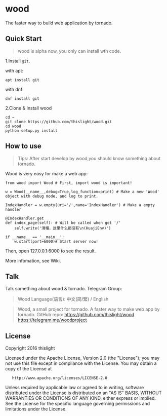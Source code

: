# wood
The faster way to build web application by tornado.

## Quick Start
>wood is alpha now, you only can install wth code.

1.Install `git`.

with apt:
````
apt install git
````

with dnf:
````
dnf install git
````

2.Clone & Install wood
````
cd ~
git clone https://github.com/thislight/wood.git
cd wood
python setup.py install
````

## How to use
>Tips: After start develop by wood,you should know something about tornado.

Wood is very easy for make a web app:

````
from wood import Wood # First, import wood is important!

w = Wood(__name__,debug=True,log_function=print) # Make a new 'Wood' object with debug mode, and log to print.

IndexHandler = w.empty(uri='/',name='IndexHandler') # Make a empty handler

@IndexHandler.get
def index_page(self): # Will be called when get '/'
    self.write('滑稽，这里什么都没有\n(HuajiEnv)')

if __name__ == '__main__':
    w.start(port=6000)# Start server now!
````

Then, open 127.0.0.1:6000 to see the result.

More infomation, see Wiki.

## Talk
Talk something about wood & tornado.
Telegram Group:
>Wood
Language(语言): 中文(简/繁) / English

>Wood, a small project for tornado.
A faster way to make web app by tornado.
GitHub repo: https://github.com/thislight/wood
https://telegram.me/woodproject

## License
Copyright 2016 thislight

   Licensed under the Apache License, Version 2.0 (the "License");
   you may not use this file except in compliance with the License.
   You may obtain a copy of the License at

       http://www.apache.org/licenses/LICENSE-2.0

   Unless required by applicable law or agreed to in writing, software
   distributed under the License is distributed on an "AS IS" BASIS,
   WITHOUT WARRANTIES OR CONDITIONS OF ANY KIND, either express or implied.
   See the License for the specific language governing permissions and
   limitations under the License.